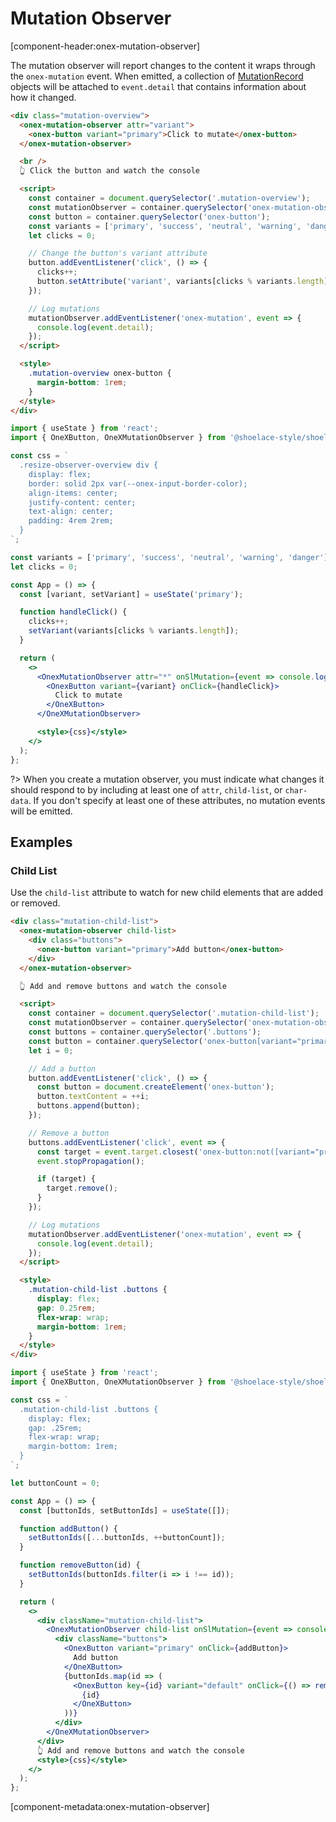 # Mutation Observer

[component-header:onex-mutation-observer]

The mutation observer will report changes to the content it wraps through the `onex-mutation` event. When emitted, a collection of [MutationRecord](https://developer.mozilla.org/en-US/docs/Web/API/MutationRecord) objects will be attached to `event.detail` that contains information about how it changed.

```html preview
<div class="mutation-overview">
  <onex-mutation-observer attr="variant">
    <onex-button variant="primary">Click to mutate</onex-button>
  </onex-mutation-observer>

  <br />
  👆 Click the button and watch the console

  <script>
    const container = document.querySelector('.mutation-overview');
    const mutationObserver = container.querySelector('onex-mutation-observer');
    const button = container.querySelector('onex-button');
    const variants = ['primary', 'success', 'neutral', 'warning', 'danger'];
    let clicks = 0;

    // Change the button's variant attribute
    button.addEventListener('click', () => {
      clicks++;
      button.setAttribute('variant', variants[clicks % variants.length]);
    });

    // Log mutations
    mutationObserver.addEventListener('onex-mutation', event => {
      console.log(event.detail);
    });
  </script>

  <style>
    .mutation-overview onex-button {
      margin-bottom: 1rem;
    }
  </style>
</div>
```

```jsx react
import { useState } from 'react';
import { OneXButton, OneXMutationObserver } from '@shoelace-style/shoelace/dist/react';

const css = `
  .resize-observer-overview div {
    display: flex;
    border: solid 2px var(--onex-input-border-color);
    align-items: center;
    justify-content: center;
    text-align: center;
    padding: 4rem 2rem;
  }
`;

const variants = ['primary', 'success', 'neutral', 'warning', 'danger'];
let clicks = 0;

const App = () => {
  const [variant, setVariant] = useState('primary');

  function handleClick() {
    clicks++;
    setVariant(variants[clicks % variants.length]);
  }

  return (
    <>
      <OnexMutationObserver attr="*" onSlMutation={event => console.log(event.detail)}>
        <OnexButton variant={variant} onClick={handleClick}>
          Click to mutate
        </OneXButton>
      </OneXMutationObserver>

      <style>{css}</style>
    </>
  );
};
```

?> When you create a mutation observer, you must indicate what changes it should respond to by including at least one of `attr`, `child-list`, or `char-data`. If you don't specify at least one of these attributes, no mutation events will be emitted.

## Examples

### Child List

Use the `child-list` attribute to watch for new child elements that are added or removed.

```html preview
<div class="mutation-child-list">
  <onex-mutation-observer child-list>
    <div class="buttons">
      <onex-button variant="primary">Add button</onex-button>
    </div>
  </onex-mutation-observer>

  👆 Add and remove buttons and watch the console

  <script>
    const container = document.querySelector('.mutation-child-list');
    const mutationObserver = container.querySelector('onex-mutation-observer');
    const buttons = container.querySelector('.buttons');
    const button = container.querySelector('onex-button[variant="primary"]');
    let i = 0;

    // Add a button
    button.addEventListener('click', () => {
      const button = document.createElement('onex-button');
      button.textContent = ++i;
      buttons.append(button);
    });

    // Remove a button
    buttons.addEventListener('click', event => {
      const target = event.target.closest('onex-button:not([variant="primary"])');
      event.stopPropagation();

      if (target) {
        target.remove();
      }
    });

    // Log mutations
    mutationObserver.addEventListener('onex-mutation', event => {
      console.log(event.detail);
    });
  </script>

  <style>
    .mutation-child-list .buttons {
      display: flex;
      gap: 0.25rem;
      flex-wrap: wrap;
      margin-bottom: 1rem;
    }
  </style>
</div>
```

```jsx react
import { useState } from 'react';
import { OneXButton, OneXMutationObserver } from '@shoelace-style/shoelace/dist/react';

const css = `
  .mutation-child-list .buttons {
    display: flex;
    gap: .25rem;
    flex-wrap: wrap;
    margin-bottom: 1rem;
  }
`;

let buttonCount = 0;

const App = () => {
  const [buttonIds, setButtonIds] = useState([]);

  function addButton() {
    setButtonIds([...buttonIds, ++buttonCount]);
  }

  function removeButton(id) {
    setButtonIds(buttonIds.filter(i => i !== id));
  }

  return (
    <>
      <div className="mutation-child-list">
        <OnexMutationObserver child-list onSlMutation={event => console.log(event.detail)}>
          <div className="buttons">
            <OnexButton variant="primary" onClick={addButton}>
              Add button
            </OneXButton>
            {buttonIds.map(id => (
              <OnexButton key={id} variant="default" onClick={() => removeButton(id)}>
                {id}
              </OneXButton>
            ))}
          </div>
        </OneXMutationObserver>
      </div>
      👆 Add and remove buttons and watch the console
      <style>{css}</style>
    </>
  );
};
```

[component-metadata:onex-mutation-observer]
